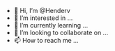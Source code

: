- 👋 Hi, I’m @Henderv
- 👀 I’m interested in ...
- 🌱 I’m currently learning ...
- 💞️ I’m looking to collaborate on ...
- 📫 How to reach me ...

<!---
Henderv/Henderv is a ✨ special ✨ repository because its `README.md` (this file) appears on your GitHub profile.
You can click the Preview link to take a look at your changes.
--->

